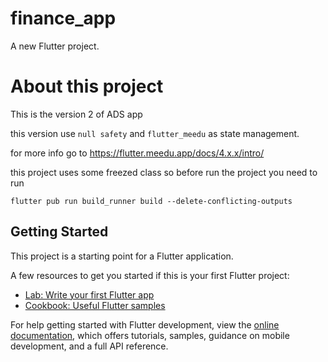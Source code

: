 # finance_app

A new Flutter project.

# About this project
This is the version 2 of ADS app

this version use `null safety` and `flutter_meedu` as state management.

for more info go to https://flutter.meedu.app/docs/4.x.x/intro/

this project uses some freezed class so before run the project
you need to run 
```shell
flutter pub run build_runner build --delete-conflicting-outputs
```


## Getting Started

This project is a starting point for a Flutter application.

A few resources to get you started if this is your first Flutter project:

- [Lab: Write your first Flutter app](https://docs.flutter.dev/get-started/codelab)
- [Cookbook: Useful Flutter samples](https://docs.flutter.dev/cookbook)

For help getting started with Flutter development, view the
[online documentation](https://docs.flutter.dev/), which offers tutorials,
samples, guidance on mobile development, and a full API reference.
